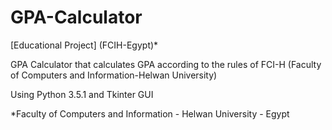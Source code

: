 # GPA-Calculator
[Educational Project] (FCIH-Egypt)*

GPA Calculator that calculates GPA according to the rules of FCI-H (Faculty of Computers and Information-Helwan University)

Using Python 3.5.1 and Tkinter GUI

*Faculty of Computers and Information - Helwan University - Egypt
